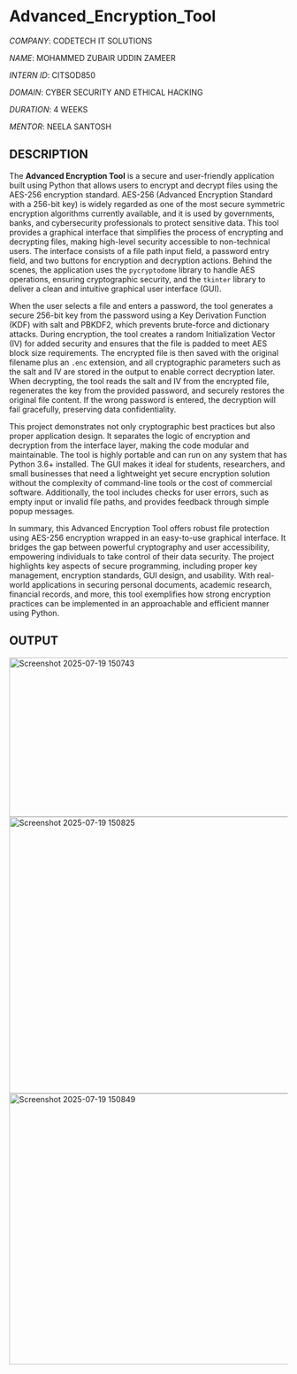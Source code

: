 # Advanced_Encryption_Tool

*COMPANY*: CODETECH IT SOLUTIONS

*NAME*: MOHAMMED ZUBAIR UDDIN ZAMEER

*INTERN ID*: CITSOD850

*DOMAIN*: CYBER SECURITY AND ETHICAL HACKING

*DURATION*: 4 WEEKS

*MENTOR*: NEELA SANTOSH

## DESCRIPTION

The **Advanced Encryption Tool** is a secure and user-friendly application built using Python that allows users to encrypt and decrypt files using the AES-256 encryption standard. AES-256 (Advanced Encryption Standard with a 256-bit key) is widely regarded as one of the most secure symmetric encryption algorithms currently available, and it is used by governments, banks, and cybersecurity professionals to protect sensitive data. This tool provides a graphical interface that simplifies the process of encrypting and decrypting files, making high-level security accessible to non-technical users. The interface consists of a file path input field, a password entry field, and two buttons for encryption and decryption actions. Behind the scenes, the application uses the `pycryptodome` library to handle AES operations, ensuring cryptographic security, and the `tkinter` library to deliver a clean and intuitive graphical user interface (GUI).

When the user selects a file and enters a password, the tool generates a secure 256-bit key from the password using a Key Derivation Function (KDF) with salt and PBKDF2, which prevents brute-force and dictionary attacks. During encryption, the tool creates a random Initialization Vector (IV) for added security and ensures that the file is padded to meet AES block size requirements. The encrypted file is then saved with the original filename plus an `.enc` extension, and all cryptographic parameters such as the salt and IV are stored in the output to enable correct decryption later. When decrypting, the tool reads the salt and IV from the encrypted file, regenerates the key from the provided password, and securely restores the original file content. If the wrong password is entered, the decryption will fail gracefully, preserving data confidentiality.

This project demonstrates not only cryptographic best practices but also proper application design. It separates the logic of encryption and decryption from the interface layer, making the code modular and maintainable. The tool is highly portable and can run on any system that has Python 3.6+ installed. The GUI makes it ideal for students, researchers, and small businesses that need a lightweight yet secure encryption solution without the complexity of command-line tools or the cost of commercial software. Additionally, the tool includes checks for user errors, such as empty input or invalid file paths, and provides feedback through simple popup messages.

In summary, this Advanced Encryption Tool offers robust file protection using AES-256 encryption wrapped in an easy-to-use graphical interface. It bridges the gap between powerful cryptography and user accessibility, empowering individuals to take control of their data security. The project highlights key aspects of secure programming, including proper key management, encryption standards, GUI design, and usability. With real-world applications in securing personal documents, academic research, financial records, and more, this tool exemplifies how strong encryption practices can be implemented in an approachable and efficient manner using Python.

## OUTPUT

<img width="620" height="288" alt="Screenshot 2025-07-19 150743" src="https://github.com/user-attachments/assets/501d9309-5e86-4986-949e-e453304e682d" />

<img width="1005" height="500" alt="Screenshot 2025-07-19 150825" src="https://github.com/user-attachments/assets/b9845af8-22d2-4dad-97d9-737c32d139e8" />

<img width="1002" height="490" alt="Screenshot 2025-07-19 150849" src="https://github.com/user-attachments/assets/d1c99d78-7a8a-4b3b-82c0-55070842d9c1" />



